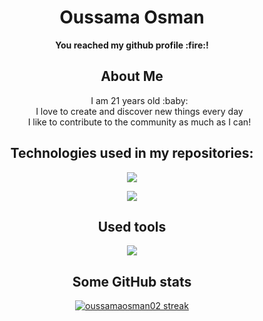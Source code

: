 <h1 align="center">Oussama Osman</h1>
<p align="center">
 <b>You reached my github profile :fire:!</b> 
</p>
<h2 align="center">About Me</h2>
<ul align="center">
   I am 21 years old :baby:
   <br/>
   I love to create and discover new things every day 
   <br/>
   I like to contribute to the community as much as I can! 
</ul>
<h2 align="center">Technologies used in my repositories:</h2>

<p align="center">
  <a href="https://skillicons.dev">
    <img src="https://skillicons.dev/icons?i=html,firebase,latex,mongodb,astro,bash,php,md,py,rust&perline=10" />
  </a>
</p>
<p align="center">
  <a href="https://skillicons.dev">
    <img src="https://skillicons.dev/icons?i=css,react,nextjs,js&perline=4" />
  </a>
</p>

<h2 align="center">Used tools</h2>

<p align="center">
  <a href="https://skillicons.dev">
    <img src="https://skillicons.dev/icons?i=vscode,linux,vercel,git,github,figma,docker,raspberrypi,vim&perline=9" />
  </a>
</p>

<h2 align="center">Some GitHub stats</h2>
<p align="center">
    <a href="https://git.io/streak-stats">
        <img src="https://github-readme-streak-stats.herokuapp.com?user=Oussamaosman02&theme=onedark&hide_border=true&border_radius=5&locale=es&fire=DD2727" alt="oussamaosman02 streak" />
    </a>
</p>
